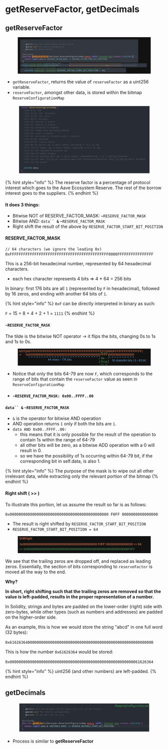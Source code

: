 # getReserveFactor, getDecimals

## getReserveFactor

<figure><img src="../../.gitbook/assets/image (182).png" alt=""><figcaption></figcaption></figure>

* `getReserveFactor`, returns the value of `reserveFactor` as a uint256 variable.
* `reserveFactor`, amongst other data, is stored within the bitmap  `ReserveConfigurationMap`

<figure><img src="../../.gitbook/assets/image (2).png" alt=""><figcaption></figcaption></figure>

{% hint style="info" %}
The reserve factor is a percentage of protocol interest which goes to the Aave Ecosystem Reserve. The rest of the borrow interest goes to the suppliers.
{% endhint %}

#### It does 3 things:

* Bitwise NOT of RESERVE\_FACTOR\_MASK: **`~`**`RESERVE_FACTOR_MASK`
* Bitwise AND: `data`` `**`&`** **`~`**`RESERVE_FACTOR_MASK`
* Right shift the result of the above by `RESERVE_FACTOR_START_BIT_POSITION`

#### RESERVE\_FACTOR\_MASK

```solidity
// 64 characters (we ignore the leading 0x)
0xFFFFFFFFFFFFFFFFFFFFFFFFFFFFFFFFFFFFFFFFFFFF0000FFFFFFFFFFFFFFFF
```

This is a 256-bit hexadecimal number, represented by 64 hexadecimal characters.&#x20;

* each hex character represents 4 bits => 4 \* 64 = 256 bits

In binary: first 176 bits are all `1` (represented by `F` in hexadecimal), followed by 16 zeros, and ending with another 64 bits of `1`.

{% hint style="info" %}
`0xF` can be directly interpreted in binary as such:&#x20;

`F` = 15 = 8 + 4 + 2 + 1 = `1111`
{% endhint %}

#### **`~`**`RESERVE_FACTOR_MASK`

The tilde is the bitwise NOT operator -> it flips the bits, changing 0s to 1s and 1s to 0s.

<figure><img src="../../.gitbook/assets/image (176).png" alt=""><figcaption></figcaption></figure>

* Notice that only the bits 64-79 are now `F`, which corresponds to the range of bits that contain the `reserveFactor` value as seen in `ReserveConfigurationMap`
* #### **`~`**`RESERVE_FACTOR_MASK: 0x00..FFFF..00` &#x20;

#### `data`` `**`&`** **`~`**`RESERVE_FACTOR_MASK`

* `&` is the operator for bitwise AND operation
* AND operation returns `1` only if both the bits are `1`.
* `data AND 0x00..FFFF..00:`&#x20;
  * this means that it is only possible for the result of the operation to contain 1s within the range of 64-79
  * all other bits will be zero, as a bitwise ADD operation with a 0 will result in 0.
  * so we have the possibility of 1s occurring within 64-79 bit, if the corresponding bit in self.data, is also 1.

{% hint style="info" %}
The purpose of the mask is to wipe out all other irrelevant data, while extracting only the relevant portion of the bitmap
{% endhint %}

#### Right shift ( >> )

To illustrate this portion, let us assume the result so far is as follows:

```
0x00000000000000000000000000000000000000000000 F0FF 0000000000000000 
```

* The result is right shifted by `RESERVE_FACTOR_START_BIT_POSITION`
* `RESERVE_FACTOR_START_BIT_POSITION = 64`

<figure><img src="../../.gitbook/assets/image (67).png" alt=""><figcaption></figcaption></figure>

We see that the trailing zeros are dropped off, and replaced as leading zeros. Essentially, the section of bits corresponding to `reserveFactor` is moved all the way to the end.

**Why?**

**In short, right shifting such that the trailing zeros are removed so that the value is left-padded, results in the proper representation of a number.**

In Solidity, strings and bytes are padded on the lower-order (right) side with zero-bytes, while other types (such as numbers and addresses) are padded on the higher-order side.

As an example, this is how we would store the string "abcd" in one full word (32 bytes):

`0x6162636400000000000000000000000000000000000000000000000000000000`

This is how the number `0x61626364` would be stored:

`0x0000000000000000000000000000000000000000000000000000000061626364`

{% hint style="info" %}
uint256 (and other numbers) are left-padded.
{% endhint %}

## getDecimals

<figure><img src="../../.gitbook/assets/image (246).png" alt=""><figcaption></figcaption></figure>

* Process is similar to **getReserveFactor**

